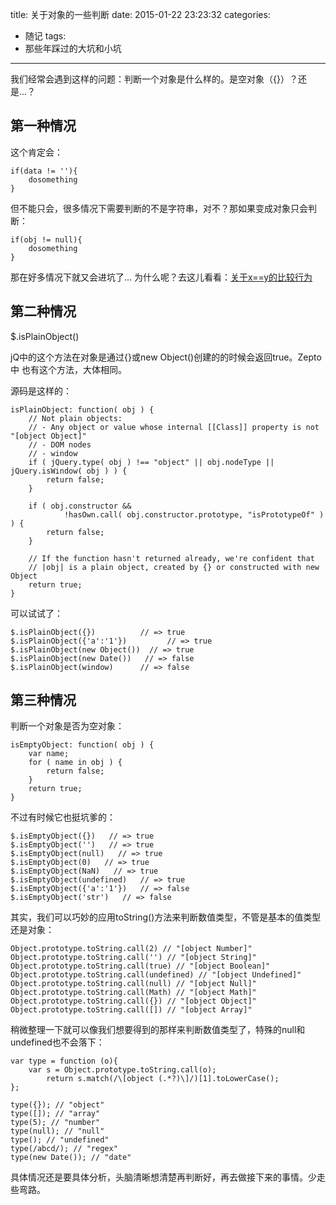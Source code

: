 title: 关于对象的一些判断
date: 2015-01-22 23:23:32
categories: 
- 随记
tags: 
- 那些年踩过的大坑和小坑
---

我们经常会遇到这样的问题：判断一个对象是什么样的。是空对象（{}）？还是...？

## 第一种情况

这个肯定会：

	if(data != ''){
		dosomething
	}
但不能只会，很多情况下需要判断的不是字符串，对不？那如果变成对象只会判断：
	
	if(obj != null){
		dosomething
	}
那在好多情况下就又会进坑了...
为什么呢？去这儿看看：[关于x==y的比较行为](http://barretlee.github.io/ST/ES5.1/#sec-11.9.3)

## 第二种情况

$.isPlainObject()

jQ中的这个方法在对象是通过{}或new Object()创建的的时候会返回true。Zepto中
也有这个方法，大体相同。

源码是这样的：

	isPlainObject: function( obj ) {
		// Not plain objects:
		// - Any object or value whose internal [[Class]] property is not "[object Object]"
		// - DOM nodes
		// - window
		if ( jQuery.type( obj ) !== "object" || obj.nodeType || jQuery.isWindow( obj ) ) {
			return false;
		}

		if ( obj.constructor &&
				!hasOwn.call( obj.constructor.prototype, "isPrototypeOf" ) ) {
			return false;
		}

		// If the function hasn't returned already, we're confident that
		// |obj| is a plain object, created by {} or constructed with new Object
		return true;
	}

可以试试了：

	$.isPlainObject({})          // => true
	$.isPlainObject({'a':'1'})         // => true
	$.isPlainObject(new Object())  // => true
	$.isPlainObject(new Date())   // => false
	$.isPlainObject(window)      // => false

## 第三种情况

判断一个对象是否为空对象：

	isEmptyObject: function( obj ) {
		var name;
		for ( name in obj ) {
			return false;
		}
		return true;
	}

不过有时候它也挺坑爹的：

	$.isEmptyObject({})   // => true
	$.isEmptyObject('')   // => true
	$.isEmptyObject(null)   // => true
	$.isEmptyObject(0)   // => true
	$.isEmptyObject(NaN)   // => true
	$.isEmptyObject(undefined)   // => true
	$.isEmptyObject({'a':'1'})   // => false
	$.isEmptyObject('str')   // => false

其实，我们可以巧妙的应用toString()方法来判断数值类型，不管是基本的值类型还是对象：

	Object.prototype.toString.call(2) // "[object Number]"
	Object.prototype.toString.call('') // "[object String]"
	Object.prototype.toString.call(true) // "[object Boolean]"
	Object.prototype.toString.call(undefined) // "[object Undefined]"
	Object.prototype.toString.call(null) // "[object Null]"
	Object.prototype.toString.call(Math) // "[object Math]"
	Object.prototype.toString.call({}) // "[object Object]"
	Object.prototype.toString.call([]) // "[object Array]"

稍微整理一下就可以像我们想要得到的那样来判断数值类型了，特殊的null和undefined也不会落下：

	var type = function (o){
	    var s = Object.prototype.toString.call(o);
	        return s.match(/\[object (.*?)\]/)[1].toLowerCase();
	};

	type({}); // "object"
	type([]); // "array"
	type(5); // "number"
	type(null); // "null"
	type(); // "undefined"
	type(/abcd/); // "regex"
	type(new Date()); // "date"


具体情况还是要具体分析，头脑清晰想清楚再判断好，再去做接下来的事情。少走些弯路。